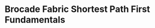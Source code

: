 # Brocade Fabric Shortest Path First Fundamentals























































